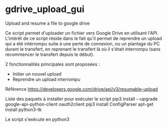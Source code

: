 # gdrive_upload_gui
Upload and resume a file to google drive

Ce script permet d'uploader un fichier vers Google Drive en utilisant l'API.
L'intérêt de ce script réside dans le fait qu'il permet de reprendre un upload
 qui a été intérrompu suite à une perte de connexion, ou un plantage du PC durant le transfert, 
 en reprenant le transfert là où il s'était interrompu (sans recommencer le transfert depuis le début).

2 fonctionnalités principales sont proposées : 
  - Initier un nouvel upload
  - Reprendre un upload interrompu

Référence 
  https://developers.google.com/drive/api/v3/resumable-upload

Liste des paquets à installer pour exécuter le script
  pip3 install --upgrade google-api-python-client oauth2client
  pip3 install ConfigParser
  apt-get install python3-tk

Le script s'exécute en python3
